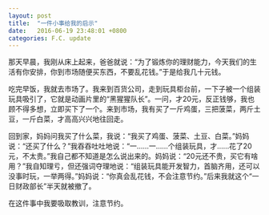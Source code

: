 ```yaml
---
layout: post
title:  "一件小事给我的启示"
date:   2016-06-19 23:48:01 +0800
categories: F.C. update
---
```

那天早晨，我刚从床上起来，爸爸就说：“为了锻炼你的理财能力，今天我们的生活有你安排，你到市场随便买东西，不要乱花钱。”于是给我几十元钱。

吃完早饭，我就去市场了。我来到百货公司，走到玩具柜台前，一下子被一个组装玩具吸引了，它就是动画片里的“黑猩猩队长”。一问，才20元，反正钱够，我也顾不得多想，立即买下了一个。来到市场，我有买了一斤鸡蛋，三把菠菜，两斤土豆，一斤白菜，才高高兴兴地往回走。

回到家，妈妈问我买了什么菜，我说：“我买了鸡蛋、菠菜、土豆、白菜。”妈妈说：“还买了什么？”我吞吞吐吐地说：“一……一……个组装玩具，才……花了20元，不太贵。”我自己都不知道是怎么说出来的。妈妈说：“20元还不贵，买它有啥用？”我自知理亏，但还强词夺理地说：“组装玩具能开发智力，首脑齐用，还可以没事时玩，一举两得。”妈妈说：“你真会乱花钱，不会注意节约。”后来我就这个“一日财政部长”半天就被撤了。

在这件事中我要吸取教训，注意节约。